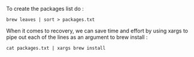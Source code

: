 To create the packages list do :

    brew leaves | sort > packages.txt

When it comes to recovery, we can save time and effort by using xargs to pipe out each of the lines as an argument to brew install :

    cat packages.txt | xargs brew install
